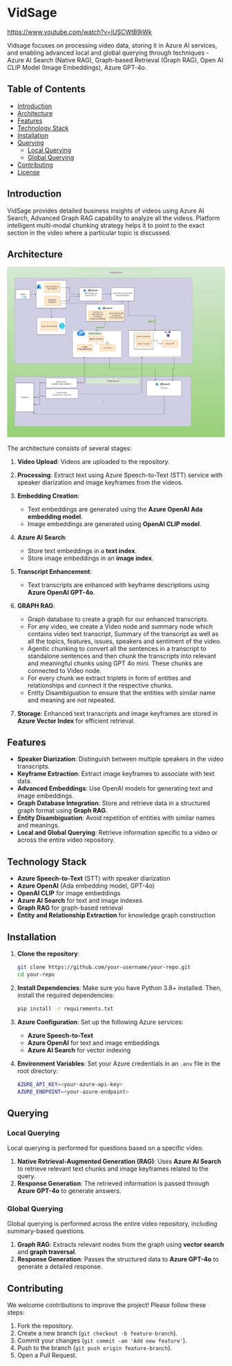 # VidSage
https://www.youtube.com/watch?v=IUSCWtB9jWk

Vidsage focuses on processing video data, storing it in Azure AI services, and enabling advanced local and global querying through techniques - Azure AI Search (Native RAG), Graph-based Retrieval (Graph RAG), Open AI CLIP Model (Image Embeddings), Azure GPT-4o.

## Table of Contents

- [Introduction](#introduction)
- [Architecture](#architecture)
- [Features](#features)
- [Technology Stack](#technology-stack)
- [Installation](#installation)
- [Querying](#querying)
  - [Local Querying](#local-querying)
  - [Global Querying](#global-querying)
- [Contributing](#contributing)
- [License](#license)

## Introduction

VidSage provides detailed business insights of videos using Azure AI Search, Advanced Graph RAG capability to analyze all the videos. 
Platform intelligent multi-modal chunking strategy helps it to point to the exact section in the video where a particular topic is discussed.

## Architecture

<!-- ![Architecture Diagram]![fin_img](https://github.com/user-attachments/assets/da9c49c4-b043-4063-b0ef-7b795ad6f6fe) -->
![](./rag_hack/api/assets/raghack-architecture.jpg)

The architecture consists of several stages:

1. **Video Upload**: Videos are uploaded to the repository.
2. **Processing**: Extract text using Azure Speech-to-Text (STT) service with speaker diarization and image keyframes from the videos.
3. **Embedding Creation**: 
   - Text embeddings are generated using the **Azure OpenAI Ada embedding model**.
   - Image embeddings are generated using **OpenAI CLIP model**.
4. **Azure AI Search**:
   - Store text embeddings in a **text index**.
   - Store image embeddings in an **image index**.
5. **Transcript Enhancement**: 
   - Text transcripts are enhanced with keyframe descriptions using **Azure OpenAI GPT-4o**.
    
6. **GRAPH RAG**:
   - Graph database to create a graph for our enhanced transcripts.
   - For any video, we create a Video node and summary node which contains video text transcript, Summary of the transcript as well as all the topics, features, issues, speakers and sentiment of the video.
   - Agentic chunking to convert all the sentences in a transcript to standalone sentences and then chunk the transcripts into relevant and meaningful chunks using GPT 4o mini. These chunks are connected to Video node.
   - For every chunk we extract triplets in form of entities and relationships and connect it the respective chunks.
   - Entity Disambiguation to ensure that the entities with similar name and meaning are not repeated.
    
6. **Storage**: Enhanced text transcripts and image keyframes are stored in **Azure Vector Index** for efficient retrieval.

## Features

- **Speaker Diarization**: Distinguish between multiple speakers in the video transcripts.
- **Keyframe Extraction**: Extract image keyframes to associate with text data.
- **Advanced Embeddings**: Use OpenAI models for generating text and image embeddings.
- **Graph Database Integration**: Store and retrieve data in a structured graph format using **Graph RAG**.
- **Entity Disambiguation**: Avoid repetition of entities with similar names and meanings.
- **Local and Global Querying**: Retrieve information specific to a video or across the entire video repository.

## Technology Stack

- **Azure Speech-to-Text** (STT) with speaker diarization
- **Azure OpenAI** (Ada embedding model, GPT-4o)
- **OpenAI CLIP** for image embeddings
- **Azure AI Search** for text and image indexes
- **Graph RAG** for graph-based retrieval
- **Entity and Relationship Extraction** for knowledge graph construction

## Installation

1. **Clone the repository**:
   ```bash
   git clone https://github.com/your-username/your-repo.git
   cd your-repo
   ```

2. **Install Dependencies**:
   Make sure you have Python 3.8+ installed. Then, install the required dependencies:
   ```bash
   pip install -r requirements.txt
   ```

3. **Azure Configuration**:
   Set up the following Azure services:
   - **Azure Speech-to-Text**
   - **Azure OpenAI** for text and image embeddings
   - **Azure AI Search** for vector indexing

4. **Environment Variables**:
   Set your Azure credentials in an `.env` file in the root directory:
   ```bash
   AZURE_API_KEY=<your-azure-api-key>
   AZURE_ENDPOINT=<your-azure-endpoint>
   ```
   
## Querying

### Local Querying

Local querying is performed for questions based on a specific video.

1. **Native Retrieval-Augmented Generation (RAG)**: Uses **Azure AI Search** to retrieve relevant text chunks and image keyframes related to the query.
2. **Response Generation**: The retrieved information is passed through **Azure GPT-4o** to generate answers.

### Global Querying

Global querying is performed across the entire video repository, including summary-based questions.

1. **Graph RAG**: Extracts relevant nodes from the graph using **vector search** and **graph traversal**.
2. **Response Generation**: Passes the structured data to **Azure GPT-4o** to generate a detailed response.

## Contributing

We welcome contributions to improve the project! Please follow these steps:

1. Fork the repository.
2. Create a new branch (`git checkout -b feature-branch`).
3. Commit your changes (`git commit -am 'Add new feature'`).
4. Push to the branch (`git push origin feature-branch`).
5. Open a Pull Request.
